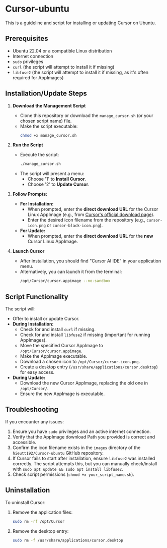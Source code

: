 # Cursor-ubuntu
This is a guideline and script for installing or updating Cursor on Ubuntu.

## Prerequisites
- Ubuntu 22.04 or a compatible Linux distribution
- Internet connection
- `sudo` privileges
- `curl` (the script will attempt to install it if missing)
- `libfuse2` (the script will attempt to install it if missing, as it's often required for AppImages)

## Installation/Update Steps

1.  **Download the Management Script**
    * Clone this repository or download the `manage_cursor.sh` (or your chosen script name) file.
    * Make the script executable:
        ```bash
        chmod +x manage_cursor.sh
        ```

2.  **Run the Script**
    * Execute the script:
        ```bash
        ./manage_cursor.sh
        ```
    * The script will present a menu:
        * Choose '1' to **Install Cursor**.
        * Choose '2' to **Update Cursor**.

3.  **Follow Prompts:**
    * **For Installation:**
        * When prompted, enter the **direct download URL** for the Cursor Linux AppImage (e.g., from [Cursor's official download page](https://www.cursor.com/downloads)).
        * Enter the desired icon filename from the repository (e.g., `cursor-icon.png` or `cursor-black-icon.png`).
    * **For Update:**
        * When prompted, enter the **direct download URL** for the **new** Cursor Linux AppImage.

4.  **Launch Cursor**
    * After installation, you should find "Cursor AI IDE" in your application menu.
    * Alternatively, you can launch it from the terminal:
        ```bash
        /opt/Cursor/cursor.appimage --no-sandbox
        ```

## Script Functionality
The script will:
-   Offer to install or update Cursor.
-   **During Installation:**
    -   Check for and install `curl` if missing.
    -   Check for and install `libfuse2` if missing (important for running AppImages).
    -   Move the specified Cursor AppImage to `/opt/Cursor/cursor.appimage`.
    -   Make the AppImage executable.
    -   Download a chosen icon to `/opt/Cursor/cursor-icon.png`.
    -   Create a desktop entry (`/usr/share/applications/cursor.desktop`) for easy access.
-   **During Update:**
    -   Download the new Cursor AppImage, replacing the old one in `/opt/Cursor/`.
    -   Ensure the new AppImage is executable.

## Troubleshooting
If you encounter any issues:
1.  Ensure you have `sudo` privileges and an active internet connection.
2.  Verify that the AppImage download Path you provided is correct and accessible.
3.  Confirm the icon filename exists in the `images` directory of the `hieutt192/Cursor-ubuntu` GitHub repository.
4.  If Cursor fails to start after installation, ensure `libfuse2` was installed correctly. The script attempts this, but you can manually check/install with `sudo apt update && sudo apt install libfuse2`.
5.  Check script permissions (`chmod +x your_script_name.sh`).

## Uninstallation
To uninstall Cursor:
1.  Remove the application files:
    ```bash
    sudo rm -rf /opt/Cursor
    ```
2.  Remove the desktop entry:
    ```bash
    sudo rm -f /usr/share/applications/cursor.desktop
    ```
